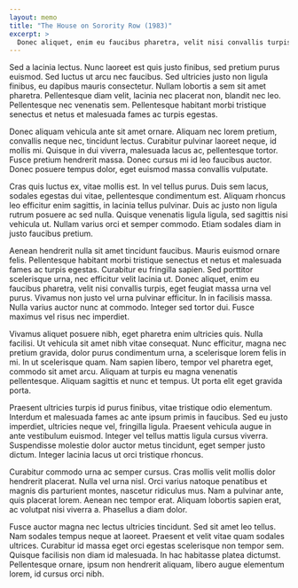 ```yaml
---
layout: memo
title: "The House on Sorority Row (1983)"
excerpt: >
  Donec aliquet, enim eu faucibus pharetra, velit nisi convallis turpis, eget feugiat massa urna vel purus. Vivamus non justo vel urna pulvinar efficitur.
---
```

Sed a lacinia lectus. Nunc laoreet est quis justo finibus, sed pretium purus euismod. Sed luctus ut arcu nec faucibus. Sed ultricies justo non ligula finibus, eu dapibus mauris consectetur. Nullam lobortis a sem sit amet pharetra. Pellentesque diam velit, lacinia nec placerat non, blandit nec leo. Pellentesque nec venenatis sem. Pellentesque habitant morbi tristique senectus et netus et malesuada fames ac turpis egestas.

Donec aliquam vehicula ante sit amet ornare. Aliquam nec lorem pretium, convallis neque nec, tincidunt lectus. Curabitur pulvinar laoreet neque, id mollis mi. Quisque in dui viverra, malesuada lacus ac, pellentesque tortor. Fusce pretium hendrerit massa. Donec cursus mi id leo faucibus auctor. Donec posuere tempus dolor, eget euismod massa convallis vulputate.

Cras quis luctus ex, vitae mollis est. In vel tellus purus. Duis sem lacus, sodales egestas dui vitae, pellentesque condimentum est. Aliquam rhoncus leo efficitur enim sagittis, in lacinia tellus pulvinar. Duis ac justo non ligula rutrum posuere ac sed nulla. Quisque venenatis ligula ligula, sed sagittis nisi vehicula ut. Nullam varius orci et semper commodo. Etiam sodales diam in justo faucibus pretium.

Aenean hendrerit nulla sit amet tincidunt faucibus. Mauris euismod ornare felis. Pellentesque habitant morbi tristique senectus et netus et malesuada fames ac turpis egestas. Curabitur eu fringilla sapien. Sed porttitor scelerisque urna, nec efficitur velit lacinia ut. Donec aliquet, enim eu faucibus pharetra, velit nisi convallis turpis, eget feugiat massa urna vel purus. Vivamus non justo vel urna pulvinar efficitur. In in facilisis massa. Nulla varius auctor nunc at commodo. Integer sed tortor dui. Fusce maximus vel risus nec imperdiet.

Vivamus aliquet posuere nibh, eget pharetra enim ultricies quis. Nulla facilisi. Ut vehicula sit amet nibh vitae consequat. Nunc efficitur, magna nec pretium gravida, dolor purus condimentum urna, a scelerisque lorem felis in mi. In ut scelerisque quam. Nam sapien libero, tempor vel pharetra eget, commodo sit amet arcu. Aliquam at turpis eu magna venenatis pellentesque. Aliquam sagittis et nunc et tempus. Ut porta elit eget gravida porta.

Praesent ultricies turpis id purus finibus, vitae tristique odio elementum. Interdum et malesuada fames ac ante ipsum primis in faucibus. Sed eu justo imperdiet, ultricies neque vel, fringilla ligula. Praesent vehicula augue in ante vestibulum euismod. Integer vel tellus mattis ligula cursus viverra. Suspendisse molestie dolor auctor metus tincidunt, eget semper justo dictum. Integer lacinia lacus ut orci tristique rhoncus. 

Curabitur commodo urna ac semper cursus. Cras mollis velit mollis dolor hendrerit placerat. Nulla vel urna nisl. Orci varius natoque penatibus et magnis dis parturient montes, nascetur ridiculus mus. Nam a pulvinar ante, quis placerat lorem. Aenean nec tempor erat. Aliquam lobortis sapien erat, ac volutpat nisi viverra a. Phasellus a diam dolor.

Fusce auctor magna nec lectus ultricies tincidunt. Sed sit amet leo tellus. Nam sodales tempus neque at laoreet. Praesent et velit vitae quam sodales ultrices. Curabitur id massa eget orci egestas scelerisque non tempor sem. Quisque facilisis non diam id malesuada. In hac habitasse platea dictumst. Pellentesque ornare, ipsum non hendrerit aliquam, libero augue elementum lorem, id cursus orci nibh.

